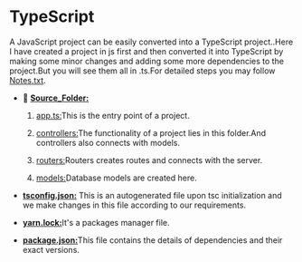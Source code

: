 # TypeScript

A JavaScript project can be easily converted into a TypeScript project..Here I have created a project in js first and then converted it into TypeScript by making some minor changes and adding some more dependencies  to the project.But you will see them all in .ts.For detailed steps you may follow [Notes.txt](https://github.com/aiman-syeda/Triweb-Learning/blob/main/TypeScript/Notes.txt).


- 📁 [**Source_Folder:**](https://github.com/aiman-syeda/Triweb-Learning/tree/main/TypeScript/src)
  
     1. [app.ts:](https://github.com/aiman-syeda/Triweb-Learning/blob/main/TypeScript/src/app.ts)This is the entry point of a project.

     2. [controllers:](https://github.com/aiman-syeda/Triweb-Learning/tree/main/TypeScript/src/controller)The functionality of a project lies in this folder.And controllers also connects with models.

     3. [routers:](https://github.com/aiman-syeda/Triweb-Learning/tree/main/TypeScript/src/routers)Routers creates routes and connects with the server.

     4. [models:](https://github.com/aiman-syeda/Triweb-Learning/tree/main/TypeScript/src/models)Database models are created here.

- [**tsconfig.json:**](https://github.com/aiman-syeda/Triweb-Learning/blob/main/TypeScript/tsconfig.json) This is an autogenerated file upon tsc initialization and we make changes in this file according to our requirements.

- [**yarn.lock:**](https://github.com/aiman-syeda/Triweb-Learning/blob/main/TypeScript/yarn.lock)It's a packages manager file.

- [**package.json:**](https://github.com/aiman-syeda/Triweb-Learning/blob/main/TypeScript/package.json)This file contains the details of dependencies and their exact versions.






